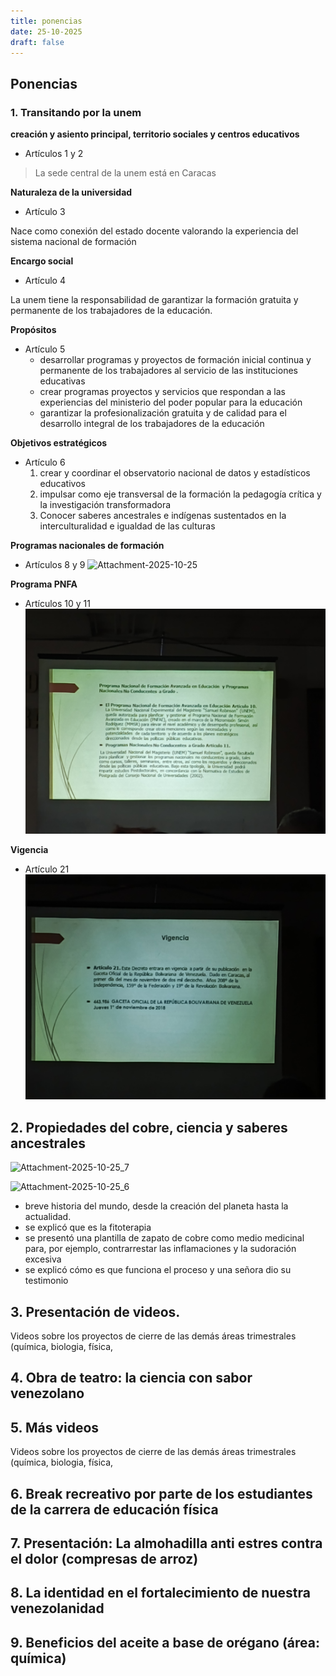 ```yaml
---
title: ponencias
date: 25-10-2025
draft: false
---
```

## Ponencias

### 1. Transitando por la unem

**creación y asiento principal, territorio sociales y centros educativos**

- Artículos 1 y 2

> La sede central de la unem está en Caracas 

**Naturaleza de la universidad**

- Artículo 3

Nace como conexión del estado docente valorando la experiencia del sistema nacional de formación 

**Encargo social**

- Artículo 4

La unem tiene la responsabilidad de garantizar la formación gratuita y permanente de los trabajadores de la educación. 

**Propósitos**

- Artículo 5
    - desarrollar programas y proyectos de formación inicial continua y permanente de los trabajadores al servicio de las instituciones educativas
    - crear programas proyectos y servicios que respondan a las experiencias del ministerio del poder popular para la educación 
    - garantizar la profesionalización gratuita y de calidad para el desarrollo integral de los trabajadores de la educación

**Objetivos estratégicos**

- Artículo 6
    1. crear y coordinar el observatorio nacional de datos y estadísticos educativos 
    2.  impulsar como eje transversal de la formación la pedagogía crítica y la investigación transformadora 
    3. Conocer saberes ancestrales e indígenas sustentados en la interculturalidad e igualdad de las culturas
 
**Programas nacionales de formación**

- Artículos 8 y 9
![Attachment-2025-10-25](/Attachment-2025-10-25.jpg)

**Programa PNFA**

- Artículos 10 y 11
![Attachment-2025-10-25_1](/Attachment-2025-10-25_1.jpg)


**Vigencia**

- Artículo 21
![Attachment-2025-10-25_5](/Attachment-2025-10-25_5.jpg)


## 2. Propiedades del cobre, ciencia y saberes ancestrales

![Attachment-2025-10-25_7](/Attachment-2025-10-25_7.jpg)

![Attachment-2025-10-25_6](/Attachment-2025-10-25_6.jpg)

- breve historia del mundo, desde la creación del planeta hasta la actualidad.
- se explicó que es la fitoterapia
- se presentó una plantilla de zapato de cobre como medio medicinal para, por ejemplo, contrarrestar las inflamaciones y la sudoración excesiva
- se explicó cómo es que funciona el proceso y una señora dio su testimonio

## 3. Presentación de videos.

Videos sobre los proyectos de cierre de las demás áreas trimestrales (química, biologia, física, 

## 4. Obra de teatro: la ciencia con sabor venezolano

## 5. Más videos
 
Videos sobre los proyectos de cierre de las demás áreas trimestrales (química, biologia, física, 

## 6. Break recreativo por parte de los estudiantes de la carrera de educación física

## 7. Presentación: La almohadilla anti estres contra el dolor (compresas de arroz)

## 8. La identidad en el fortalecimiento de nuestra venezolanidad

## 9. Beneficios del aceite a base de orégano (área: química)